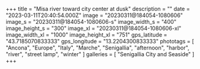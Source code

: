 +++
title = "Misa river toward city center at dusk"
description = ""
date = "2023-03-11T20:40:54.000Z"
image = "20230311@184054-1080606"
image_s = "20230311@184054-1080606-s"
image_width_s = "400"
image_height_s = "300"
image_xl = "20230311@184054-1080606-xl"
image_width_xl = "1000"
image_height_xl = "751"
gps_latitude = "43.7185070833333"
gps_longitude = "13.2204300833333"
phototags = [ "Ancona", "Europe", "Italy", "Marche", "Senigallia", "afternoon", "harbor", "river", "street lamp", "winter" ]
galleries = [ "Senigallia City and Seaside" ]
+++
